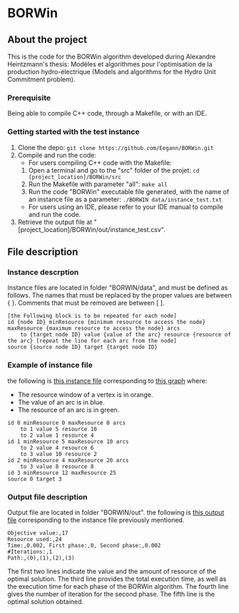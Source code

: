 # BORWin

## About the project

This is the code for the BORWin algorithm developed during Alexandre Heintzmann's thesis: Modèles et algorithmes pour l'optimisation de la production
hydro-électrique (Models and algorithms for the Hydro Unit Commitment problem).

### Prerequisite

Being able to compile C++ code, through a Makefile, or with an IDE.

### Getting started with the test instance

1. Clone the depo: ``` git clone https://github.com/Eegann/BORWin.git ```
2. Compile and run the code:
   - For users compiling C++ code with the Makefile:
	1. Open a terminal and go to the "src" folder of the projet: ``` cd [project_location]/BORWin/src ```
	2. Run the Makefile with parameter "all": ``` make all ```
	3. Run the code "BORWin" executable file generated, with the name of an instance file as a parameter: ``` ./BORWIN data/instance_test.txt ```
   - For users using an IDE, please refer to your IDE manual to compile and run the code.
3. Retrieve the output file at "[project_location]/BORWin/out/instance_test.csv".

## File description

### Instance descrption
Instance files are located in folder "BORWIN/data", and must be defined as follows.
The names that must be replaced by the proper values are between { }.
Comments that must be removed are between [ ].

````
[the Following block is to be repeated for each node]
id {node ID} minResource {minimum resource to access the node} maxResource {maximum resource to access the node} arcs
	to {target node ID} value {value of the arc} resource {resource of the arc} [repeat the line for each arc from the node]
source {source node ID} target {target node ID}
````

### Example of instance file
the following is [this instance file](data/instance_example.txt) corresponding to [this graph](graph_example.pdf) where:
  - The resource window of a vertex is in orange.
  - The value of an arc is in blue.
  - The resource of an arc is in green.

````
id 0 minResource 0 maxResource 0 arcs
	to 1 value 5 resource 10
	to 2 value 1 resource 4
id 1 minResource 5 maxResource 10 arcs
	to 2 value 4 resource 6
	to 3 value 10 resource 2
id 2 minResource 4 maxResource 20 arcs
	to 3 value 8 resource 8
id 3 minResource 12 maxResource 25
source 0 target 3
````

### Output file description

Output file are located in folder "BORWIN/out".
the following is [this output file](out/instance_example.csv) corresponding to the instance file previously mentioned.

````
Objective value:,17
Resource used:,24
Time:,0.002, First phase:,0, Second phase:,0.002
#Iterations:,1
Path:,(0),(1),(2),(3)
````
The first two lines indicate the value and the amount of resource of the optimal solution.
The third line provides the total execution time, as well as the execution time for each phase of the BORWin algorithm.
The fourth line gives the number of iteration for the second phase.
The fifth line is the optimal solution obtained.


